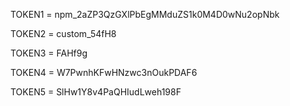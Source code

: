 TOKEN1 = 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
  
TOKEN2 = custom_54fH8

TOKEN3 = FAHf9g

TOKEN4 = W7PwnhKFwHNzwc3nOukPDAF6

TOKEN5 = SlHw1Y8v4PaQHIudLweh198F
